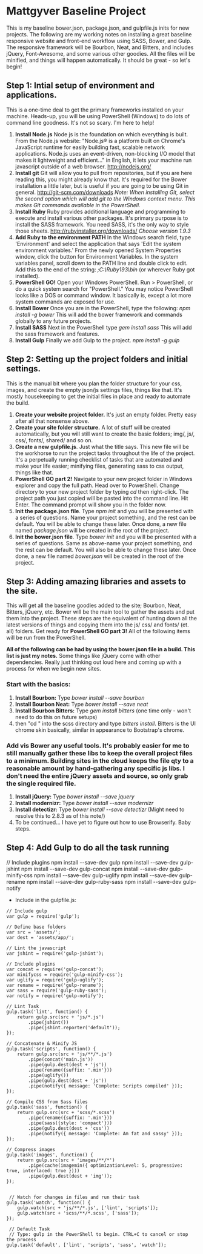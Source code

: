 # Mattgyver Baseline Project
This is my baseline bower.json, package.json, and gulpfile.js inits for new projects. The following are my working notes on installing a great baseline responsive website and front-end workflow using SASS, Bower, and Gulp. The responsive framework will be Bourbon, Neat, and Bitters, and includes jQuery, Font-Awesome, and some various other goodies. All the files will be minified, and things will happen automatically. It should be great - so let's begin!

## **Step 1:** Intial setup of environment and applications. 

This is a one-time deal to get the primary frameworks installed on your machine. Heads-up, you will be using PowerShell (Windows) to do lots of command line goodness. It's not so scary. I'm here to help!

1. **Install Node.js** Node js is the foundation on which everything is built. From the Node.js website: "Node.js® is a platform built on Chrome's JavaScript runtime for easily building fast, scalable network applications. Node.js uses an event-driven, non-blocking I/O model that makes it lightweight and efficient..." in English, it lets your machine run javascript outside of a web browser. http://nodejs.org/
2. **Install git** Git will allow you to pull from repositories, but if you are here reading this, you might already know that. It's required for the Bower installation a little later, but is useful if you are going to be using Git in general. http://git-scm.com/downloads *Note: When installing Git, select the second option which will add git to the Windows context menu. This makes Git commands available in the PowerShell.*
3. **Install Ruby** Ruby provides additional language and programming to execute and install various other packages. It's primary purpose is to install the SASS framework. You need SASS, it's the only way to style those sheets. http://rubyinstaller.org/downloads/ *Choose version 1.9.3*
4. **Add Ruby to the environment PATH** In the Windows search field, type 'Environment' and select the application that says 'Edit the system environment variables.' From the newly opened System Properties window, click the button for Environment Variables. In the system variables panel, scroll down to the PATH line and double click to edit. Add this to the end of the string: *;C:\Ruby193\bin* (or wherever Ruby got installed).
4. **PowerShell GO!** Open your Windows PowerShell. Run > PowerShell, or do a quick system search for "PowerShell." You may notice PowerShell looks like a DOS or command window. It basically is, except a lot more system commands are exposed for use. 
5. **Install Bower** Once you are in the PowerShell, type the following: *npm install -g bower* This will add the bower framework and commands globally to any future projects.
6. **Install SASS** Next in the PowerShell type *gem install sass* This will add the sass framework and features. 
7. **Install Gulp** Finally we add Gulp to the project. *npm install -g gulp*

## **Step 2:** Setting up the project folders and initial settings.

This is the manual bit where you plan the folder structure for your css, images, and create the empty json/js settings files, things like that. It's mostly housekeeping to get the initial files in place and ready to automate the build.

1. **Create your website project folder.** It's just an empty folder. Pretty easy after all that nonsense above.
2. **Create your site folder structure.** A lot of stuff will be created automatically, but you will still want to create the basic folders; img/, js/, css/, fonts/, shared/ and so on. 
3. **Create a new gulpfile.js**. Just what the title says. This new file will be the workhorse to run the project tasks throughout the life of the project. It's a perpetually running checklist of tasks that are automated and make your life easier; minifying files, generating sass to css output, things like that.
4. **PowerShell GO part 2!** Navigate to your new project folder in Windows explorer and copy the full path. Head over to PowerShell. Change directory to your new project folder by typing *cd* then right-click. The project path you just copied will be pasted into the command line. Hit Enter. The command prompt will show you in the folder now. 
5. **Init the package.json file**. Type *npm init* and you will be presented with a series of questions. Name your project something, and the rest can be default. You will be able to change these later. Once done, a new file named *package.json* will be created in the root of the project.
6. **Init the bower.json file**. Type *bower init* and you will be presented with a series of questions. Same as above-name your project something, and the rest can be default. You will also be able to change these later. Once done, a new file named *bower.json* will be created in the root of the project.

## **Step 3:** Adding amazing libraries and assets to the site.

This will get all the baseline goodies added to the site; Bourbon, Neat, Bitters, jQuery, etc. Bower will be the main tool to gather the assets and put them into the project. These steps are the equivalent of hunting down all the latest versions of things and copying them into the js/ css/ and fonts/ (et. all) folders. Get ready for **PowerShell GO part 3!** All of the following items will be run from the PowerShell.

**All of the following can be had by using the bower.json file in a build. This list is just my notes.** Some things like jQuery come with other dependencies. Really just thinking out loud here and coming up with a process for when we begin new sites.

### Start with the basics:

1. **Install Bourbon:** Type *bower install --save bourbon*
2. **Install Bourbon Neat:** Type *bower install --save neat*
3. **Install Bourbon Bitters:** Type *gem install bitters* (one time only - won't need to do this on future setups)
4. then "cd " into the scss directory and type *bitters install*. Bitters is the UI chrome skin basically, similar in appearance to Bootstrap's chrome.

### Add vis Bower any useful tools. It's probably easier for me to still manually gather these libs to keep the overall project files to a minimum. Building sites in the cloud keeps the file qty to a reasonable amount by hand-gathering any specific js libs. I don't need the entire jQuery assets and source, so only grab the single required file.

1. **Install jQuery:** Type *bower install --save jquery* 
2. **Install modernizr:** Type *bower install --save modernizr* 
3. **Install detectizr:** Type *bower install --save detectizr* (Might need to resolve this to 2.8.3 as of this note/)
4. To be continued... I have yet to figure out how to use Browserify. Baby steps.

## **Step 4:** Add Gulp to do all the task running

// Include plugins
npm install --save-dev gulp 
npm install --save-dev gulp-jshint 
npm install --save-dev gulp-concat 
npm install --save-dev gulp-minify-css
npm install --save-dev gulp-uglify 
npm install --save-dev gulp-rename 
npm install --save-dev gulp-ruby-sass 
npm install --save-dev gulp-notify 

- Include in the gulpfile.js: 
```
// Include gulp
var gulp = require('gulp');

// Define base folders
var src = 'assets/';
var dest = 'assets/app/';

// Lint the javascript
var jshint = require('gulp-jshint');

// Include plugins
var concat = require('gulp-concat');
var minifycss = require('gulp-minify-css');
var uglify = require('gulp-uglify');
var rename = require('gulp-rename');
var sass = require('gulp-ruby-sass');
var notify = require('gulp-notify');

// Lint Task
gulp.task('lint', function() {
    return gulp.src(src + 'js/*.js')
        .pipe(jshint())
        .pipe(jshint.reporter('default'));
});

// Concatenate & Minify JS
gulp.task('scripts', function() {
    return gulp.src(src + 'js/**/*.js')
		.pipe(concat('main.js'))
		.pipe(gulp.dest(dest + 'js'))
		.pipe(rename({suffix: '.min'}))
		.pipe(uglify())
		.pipe(gulp.dest(dest + 'js'))
		.pipe(notify({ message: 'Complete: Scripts compiled' }));
});

// Compile CSS from Sass files
gulp.task('sass', function() {
    return gulp.src(src + 'scss/*.scss')
        .pipe(rename({suffix: '.min'}))
        .pipe(sass({style: 'compact'}))
        .pipe(gulp.dest(dest + 'css'))
        .pipe(notify({ message: 'Complete: Am fat and sassy' }));
});

// Compress images 
gulp.task('images', function() {
	return gulp.src(src + 'images/**/*')
		.pipe(cache(imagemin({ optimizationLevel: 5, progressive: true, interlaced: true })))
		.pipe(gulp.dest(dest + 'img'));
});


 // Watch for changes in files and run their task
gulp.task('watch', function() {
	gulp.watch(src + 'js/**/*.js', ['lint', 'scripts']);
	gulp.watch(src + 'scss/**/*.scss', ['sass']);
});

 // Default Task
 // Type: gulp in the PowerShell to begin. CTRL+C to cancel or stop the process
gulp.task('default', ['lint', 'scripts', 'sass', 'watch']);
```
